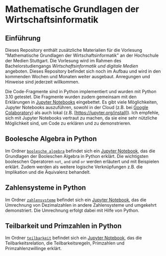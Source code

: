 # Mathematische Grundlagen der Wirtschaftsinformatik

## Einführung

Dieses Repository enthält zusätzliche Materialien für die Vorlesung "Mathematische Grundlagen der Wirtschaftsinformatik" an der Hochschule der Medien Stuttgart. Die Vorlesung wird im Rahmen des Bachelorstudiengangs *Wirtschaftsinformatik und digitale Medien* angeboten. Dieses Repository befindet sich noch im Aufbau und wird in den kommenden Wochen und Monaten weiter ausgebaut. Anregungen und Hinweise sind jederzeit willkommen.

Die Code-Fragmente sind in Python implementiert und wurden mit Python 3.10 getestet. Die Fragmente wurden zudem gemeinsam mit den Erklärungen in [Jupyter Notebooks](https://jupyter.org/) eingebettet. Es gibt viele Möglichkeiten, Jupyter Notebooks auszuführen, sowohl in der Cloud (z.B. bei [Google Colaboratory](https://colab.research.google.com/)) als auch lokal (z.B. [https://jupyter.org/install]). Ich empfehle, sich mit Jupyter Notebooks vertraut zu machen, da sie eine sehr nützliche Möglichkeit sind, um Code zu erklären und zu demonstrieren.


## Boolesche Algebra in Python
Im Ordner [`boolesche algebra`](./boolesche%20algebra/) befindet sich ein [Jupyter Notebook](./boolesche%20algebra/Boolesche%20Algebra%20in%20Python.ipynb), das die Grundlagen der Booleschen Algebra in Python erklärt. Die wichtigsten booleschen Operatoren `not`, `and` und `or` werden erläutert und mit Beispielen erklärt. Zudem werden als weitere logische Verknüpfungen z.B. die Implikation und die Äquivalenz behandelt.

## Zahlensysteme in Python

Im Ordner [`zahlensysteme`](./zahlensysteme/) befindet sich ein [Jupyter Notebook](./zahlensysteme/Zahlensysteme%20in%20Python.ipynb), das die Umrechnung von Dezimalzahlen in andere Zahlensysteme und umgekehrt demonstriert. Die Umrechnung erfolgt dabei mit Hilfe von Python.

## Teilbarkeit und Primzahlen in Python

Im Ordner [`teilbarkeit`](./teilbarkeit/) befindet sich ein [Jupyter Notebook](./teilbarkeit/Teilbarkeit%20und%20Primzahlen.ipynb), das die Teilbarkeitsrelation, die Teilbarkeitsregeln, Primzahlen und Primzahlenzwillinge erklärt.
